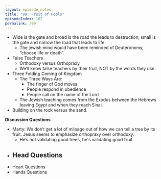 ```yaml
---
layout: episode_notes
title: "99: Fruit of Fools"
episodeIndex: 102
permalink: /99
---
```


- Wide is the gate and broad is the road the leads to destruction; small is the gate and narrow the road that leads to life.
  - The jewish mind would have been reminded of Deuteronomy, “choose life or death”.
- False Teachers
  - Orthodoxy versus Orthopraxy
  - We’ll know false teachers by their fruit, NOT by the words they use.
- Three Folding Coming of Kingdom
  - The Three Ways Are:
    - The finger of God moves
    - People respond in obedience
    - People call on the name of the Lord
  - The Jewish teaching comes from the Exodus between the Hebrews leaving Egypt and when they reach Sinai.
- Building on the rock versus the sand.

**Discussion Questions**

- Marty: We don’t get a lot of mileage out of how we can tell a tree by its fruit. Jesus seems to emphasize orthopraxy over orthodoxy.
  - He’s not validating good trees, he's validating good fruit.
- Head Questions
  - 
- Heart Questions
- Hands Questions
